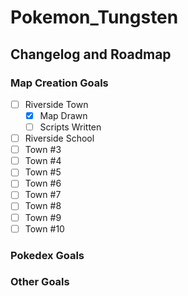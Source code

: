 # Pokemon_Tungsten
## Changelog and Roadmap
### Map Creation Goals
  - [ ] Riverside Town
    - [x] Map Drawn
    - [ ] Scripts Written
  - [ ] Riverside School
  - [ ] Town #3
  - [ ] Town #4
  - [ ] Town #5
  - [ ] Town #6
  - [ ] Town #7
  - [ ] Town #8
  - [ ] Town #9
  - [ ] Town #10
  
### Pokedex Goals
### Other Goals
    
